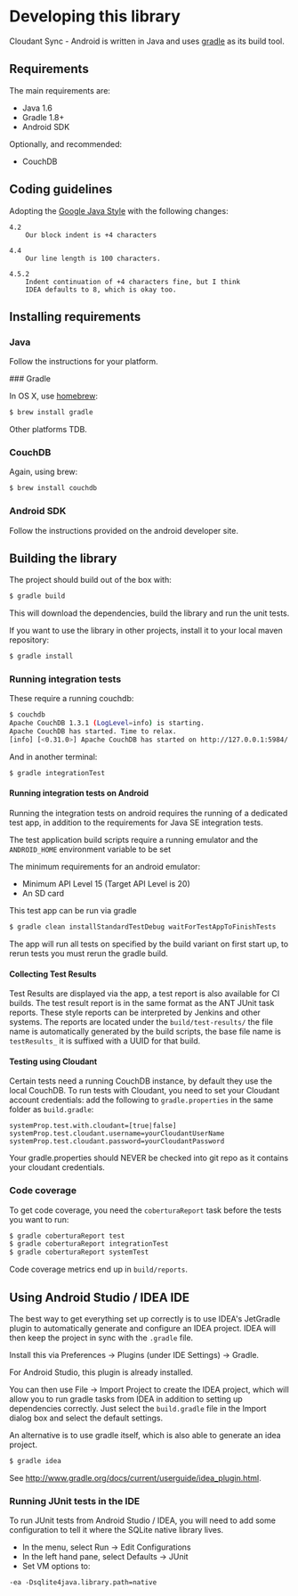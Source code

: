 # Developing this library

Cloudant Sync - Android is written in Java and uses
[gradle](http://www.gradle.org) as its build tool.

## Requirements

The main requirements are:

* Java 1.6
* Gradle 1.8+
* Android SDK

Optionally, and recommended:

* CouchDB

## Coding guidelines

Adopting the [Google Java Style](https://google-styleguide.googlecode.com/svn/trunk/javaguide.html)
with the following changes:

```
4.2 
    Our block indent is +4 characters

4.4
    Our line length is 100 characters.

4.5.2
    Indent continuation of +4 characters fine, but I think 
    IDEA defaults to 8, which is okay too.
```

## Installing requirements

### Java

Follow the instructions for your platform.

### Gradle

In OS X, use [homebrew](http://brew.sh/):

```bash
$ brew install gradle
```

Other platforms TDB.

### CouchDB

Again, using brew:

```bash
$ brew install couchdb
```

### Android SDK

Follow the instructions provided on the android developer site.

## Building the library

The project should build out of the box with:

```bash
$ gradle build
```

This will download the dependencies, build the library and run the unit
tests.

If you want to use the library in other projects, install it to your local
maven repository:

```bash
$ gradle install
```

### Running integration tests

These require a running couchdb:

```bash
$ couchdb
Apache CouchDB 1.3.1 (LogLevel=info) is starting.
Apache CouchDB has started. Time to relax.
[info] [<0.31.0>] Apache CouchDB has started on http://127.0.0.1:5984/
```

And in another terminal:

```bash
$ gradle integrationTest
```

#### Running integration tests on Android


Running the integration tests on android requires the running of a dedicated test app,
in addition to the requirements for Java SE integration tests. 

The test application build scripts require a running emulator and the ```ANDROID_HOME```
 environment variable to be set

The minimum requirements for an android emulator:

* Minimum API Level 15 (Target API Level is 20)
* An SD card

This test app can be run via gradle


```bash
$ gradle clean installStandardTestDebug waitForTestAppToFinishTests
```
The app will run all tests on specified by the build variant on first start up, to rerun tests
you must rerun the gradle build.

#### Collecting Test Results

Test Results are displayed via the app, a test report is also available for CI builds.
The test result report is in the same format as the ANT JUnit task reports. These style reports can be interpreted by 
Jenkins and other systems.  The reports are located under the ``` build/test-results/ ``` the file name is automatically generated 
by the build scripts, the base file name is ```testResults_``` it is suffixed with a UUID for that build.


#### Testing using Cloudant

Certain tests need a running CouchDB instance, by default they use the local
CouchDB. To run tests with Cloudant, you need to set your Cloudant account
credentials: add the following to `gradle.properties` in the same folder as
`build.gradle`:

```
systemProp.test.with.cloudant=[true|false]
systemProp.test.cloudant.username=yourCloudantUserName
systemProp.test.cloudant.password=yourCloudantPassword
```

Your gradle.properties should NEVER be checked into git repo as it contains your
cloudant credentials.

### Code coverage

To get code coverage, you need the `coberturaReport` task before the tests you want to run:

```bash
$ gradle coberturaReport test
$ gradle coberturaReport integrationTest
$ gradle coberturaReport systemTest
```

Code coverage metrics end up in `build/reports`.

## Using Android Studio / IDEA IDE

The best way to get everything set up correctly is to use IDEA's JetGradle plugin
to automatically generate and configure an IDEA project. IDEA will then keep the 
project in sync with the `.gradle` file.

Install this via Preferences -> Plugins (under IDE Settings) -> Gradle.

For Android Studio, this plugin is already installed.

You can then use File -> Import Project to create the IDEA project, which will allow
you to run gradle tasks from IDEA in addition to setting up dependencies correctly. Just
select the `build.gradle` file in the Import dialog box and select the default
settings.

An alternative is to use gradle itself, which is also able to generate an idea project.

```bash
$ gradle idea
```

See http://www.gradle.org/docs/current/userguide/idea_plugin.html.

### Running JUnit tests in the IDE

To run JUnit tests from Android Studio / IDEA, you will need to add some configuration to tell it
where the SQLite native library lives.

* In the menu, select Run -> Edit Configurations
* In the left hand pane, select Defaults -> JUnit
* Set VM options to:
```
-ea -Dsqlite4java.library.path=native
```

